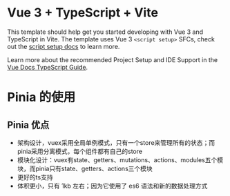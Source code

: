 # Vue 3 + TypeScript + Vite

This template should help get you started developing with Vue 3 and TypeScript in Vite. The template uses Vue 3 `<script setup>` SFCs, check out the [script setup docs](https://v3.vuejs.org/api/sfc-script-setup.html#sfc-script-setup) to learn more.

Learn more about the recommended Project Setup and IDE Support in the [Vue Docs TypeScript Guide](https://vuejs.org/guide/typescript/overview.html#project-setup).

# Pinia 的使用

## Pinia 优点
- 架构设计，vuex采用全局单例模式，只有一个store来管理所有的状态；而pinia采用分离模式，每个组件都有自己的store
- 模块化设计：vuex有state、getters、mutations、actions、modules五个模块，而pinia只有state、getters、actions三个模块
- 更好的ts支持
-   体积更小，只有 1kb 左右；因为它使用了 es6 语法和新的数据处理方式


